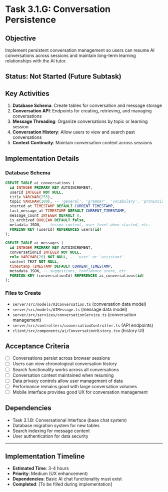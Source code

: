 # Task 3.1.G: Conversation Persistence

## **Objective**
Implement persistent conversation management so users can resume AI conversations across sessions and maintain long-term learning relationships with the AI tutor.

## **Status**: Not Started (Future Subtask)

## **Key Activities**
1. **Database Schema**: Create tables for conversation and message storage
2. **Conversation API**: Endpoints for creating, retrieving, and managing conversations
3. **Message Threading**: Organize conversations by topic or learning session
4. **Conversation History**: Allow users to view and search past conversations
5. **Context Continuity**: Maintain conversation context across sessions

## **Implementation Details**

### **Database Schema**
```sql
CREATE TABLE ai_conversations (
  id INTEGER PRIMARY KEY AUTOINCREMENT,
  userId INTEGER NOT NULL,
  title VARCHAR(255),
  topic VARCHAR(100), -- 'general', 'grammar', 'vocabulary', 'pronunciation'
  started_at TIMESTAMP DEFAULT CURRENT_TIMESTAMP,
  last_message_at TIMESTAMP DEFAULT CURRENT_TIMESTAMP,
  message_count INTEGER DEFAULT 0,
  is_archived BOOLEAN DEFAULT false,
  metadata JSON, -- lesson context, user level when started, etc.
  FOREIGN KEY (userId) REFERENCES users(id)
);

CREATE TABLE ai_messages (
  id INTEGER PRIMARY KEY AUTOINCREMENT,
  conversationId INTEGER NOT NULL,
  role VARCHAR(20) NOT NULL, -- 'user' or 'assistant'
  content TEXT NOT NULL,
  timestamp TIMESTAMP DEFAULT CURRENT_TIMESTAMP,
  metadata JSON, -- suggestions, confidence score, etc.
  FOREIGN KEY (conversationId) REFERENCES ai_conversations(id)
);
```

### **Files to Create**
- `server/src/models/AIConversation.ts` (conversation data model)
- `server/src/models/AIMessage.ts` (message data model)
- `server/src/services/conversationService.ts` (conversation management)
- `server/src/controllers/conversationController.ts` (API endpoints)
- `client/src/components/ai/ConversationHistory.tsx` (history UI)

## **Acceptance Criteria**
- [ ] Conversations persist across browser sessions
- [ ] Users can view chronological conversation history
- [ ] Search functionality works across all conversations
- [ ] Conversation context maintained when resuming
- [ ] Data privacy controls allow user management of data
- [ ] Performance remains good with large conversation volumes
- [ ] Mobile interface provides good UX for conversation management

## **Dependencies**
- Task 3.1.B: Conversational Interface (base chat system)
- Database migration system for new tables
- Search indexing for message content
- User authentication for data security

---

## **Implementation Timeline**
- **Estimated Time**: 3-4 hours
- **Priority**: Medium (UX enhancement)
- **Dependencies**: Basic AI chat functionality must exist
- **Completed**: [To be filled during implementation]
